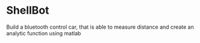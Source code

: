 # ShellBot
Build a bluetooth control car, that is able to measure distance and create an analytic function using matlab 
